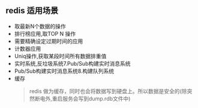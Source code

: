 ## redis 适用场景
- 取最新N个数据的操作
- 排行榜应用,取TOP N 操作
- 需要精确设定过期时间的应用
- 计数器应用
- Uniq操作,获取某段时间所有数据排重值
- 实时系统,反垃圾系统7.Pub/Sub构建实时消息系统
- Pub/Sub构建实时消息系统8.构建队列系统
- 缓存
  > redis 做为缓存，同时也会将数据写到硬盘上。所以数据是安全的(除突然断电外,重启服务会写到dump.rdb文件中)

